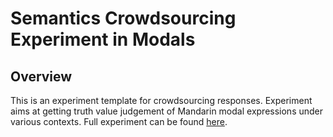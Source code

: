# Semantics Crowdsourcing Experiment in Modals

## Overview
This is an experiment template for crowdsourcing responses. Experiment aims at getting truth value judgement of Mandarin modal expressions under various contexts. Full experiment can be found [here](https://clmbr.shane.st/modal-crowdsourcing/).
